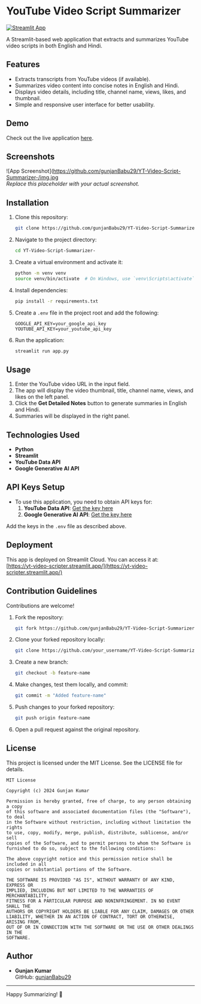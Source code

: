 
# YouTube Video Script Summarizer  

[![Streamlit App](https://static.streamlit.io/badges/streamlit_badge_black_red.svg)](https://yt-video-scripter.streamlit.app/)  

A Streamlit-based web application that extracts and summarizes YouTube video scripts in both English and Hindi.  

## Features  
- Extracts transcripts from YouTube videos (if available).  
- Summarizes video content into concise notes in English and Hindi.  
- Displays video details, including title, channel name, views, likes, and thumbnail.  
- Simple and responsive user interface for better usability.  

## Demo  
Check out the live application [here](https://yt-video-scripter.streamlit.app/).  

## Screenshots  
![App Screenshot](https://github.com/gunjanBabu29/YT-Video-Script-Summarizer-/img.jpg  
*Replace this placeholder with your actual screenshot.*  

## Installation  

1. Clone this repository:  
   ```bash  
   git clone https://github.com/gunjanBabu29/YT-Video-Script-Summarizer-.git  
   ```  

2. Navigate to the project directory:  
   ```bash  
   cd YT-Video-Script-Summarizer-  
   ```  

3. Create a virtual environment and activate it:  
   ```bash  
   python -m venv venv  
   source venv/bin/activate  # On Windows, use `venv\Scripts\activate`  
   ```  

4. Install dependencies:  
   ```bash  
   pip install -r requirements.txt  
   ```  

5. Create a `.env` file in the project root and add the following:  
   ```env  
   GOOGLE_API_KEY=your_google_api_key  
   YOUTUBE_API_KEY=your_youtube_api_key  
   ```  

6. Run the application:  
   ```bash  
   streamlit run app.py  
   ```  

## Usage  

1. Enter the YouTube video URL in the input field.  
2. The app will display the video thumbnail, title, channel name, views, and likes on the left panel.  
3. Click the **Get Detailed Notes** button to generate summaries in English and Hindi.  
4. Summaries will be displayed in the right panel.  

## Technologies Used  
- **Python**  
- **Streamlit**  
- **YouTube Data API**  
- **Google Generative AI API**  

## API Keys Setup  

- To use this application, you need to obtain API keys for:  
  1. **YouTube Data API**: [Get the key here](https://console.cloud.google.com/)  
  2. **Google Generative AI API**: [Get the key here](https://console.cloud.google.com/)  

Add the keys in the `.env` file as described above.  

## Deployment  

This app is deployed on Streamlit Cloud. You can access it at:  
[https://yt-video-scripter.streamlit.app/](https://yt-video-scripter.streamlit.app/)  

## Contribution Guidelines  

Contributions are welcome!  

1. Fork the repository:  
   ```bash  
   git fork https://github.com/gunjanBabu29/YT-Video-Script-Summarizer-.git  
   ```  

2. Clone your forked repository locally:  
   ```bash  
   git clone https://github.com/your_username/YT-Video-Script-Summarizer-.git  
   ```  

3. Create a new branch:  
   ```bash  
   git checkout -b feature-name  
   ```  

4. Make changes, test them locally, and commit:  
   ```bash  
   git commit -m "Added feature-name"  
   ```  

5. Push changes to your forked repository:  
   ```bash  
   git push origin feature-name  
   ```  

6. Open a pull request against the original repository.  

## License  

This project is licensed under the MIT License. See the LICENSE file for details.  

```plaintext  
MIT License  

Copyright (c) 2024 Gunjan Kumar  

Permission is hereby granted, free of charge, to any person obtaining a copy  
of this software and associated documentation files (the "Software"), to deal  
in the Software without restriction, including without limitation the rights  
to use, copy, modify, merge, publish, distribute, sublicense, and/or sell  
copies of the Software, and to permit persons to whom the Software is  
furnished to do so, subject to the following conditions:  

The above copyright notice and this permission notice shall be included in all  
copies or substantial portions of the Software.  

THE SOFTWARE IS PROVIDED "AS IS", WITHOUT WARRANTY OF ANY KIND, EXPRESS OR  
IMPLIED, INCLUDING BUT NOT LIMITED TO THE WARRANTIES OF MERCHANTABILITY,  
FITNESS FOR A PARTICULAR PURPOSE AND NONINFRINGEMENT. IN NO EVENT SHALL THE  
AUTHORS OR COPYRIGHT HOLDERS BE LIABLE FOR ANY CLAIM, DAMAGES OR OTHER  
LIABILITY, WHETHER IN AN ACTION OF CONTRACT, TORT OR OTHERWISE, ARISING FROM,  
OUT OF OR IN CONNECTION WITH THE SOFTWARE OR THE USE OR OTHER DEALINGS IN THE  
SOFTWARE.  
```  

## Author  

- **Gunjan Kumar**  
  GitHub: [gunjanBabu29](https://github.com/gunjanBabu29)  

---  

Happy Summarizing! 🚀
